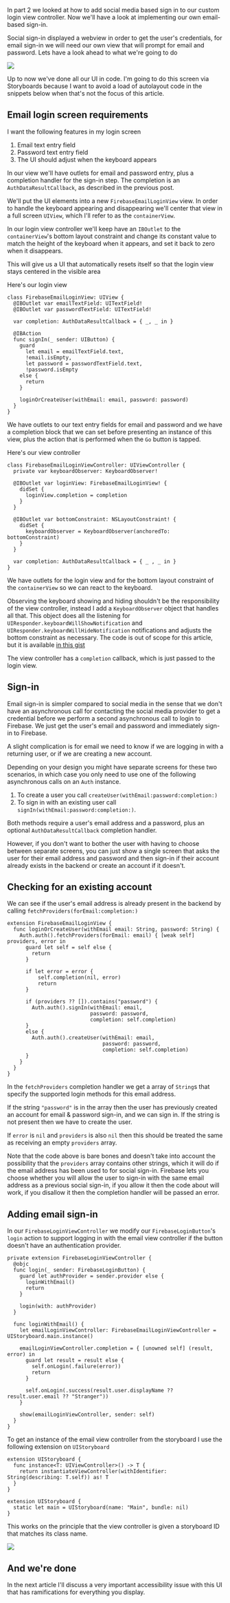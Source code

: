 In part 2 we looked at how to add social media based sign in to our custom login view controller. Now we'll have a look at implementing our own email-based sign-in.

Social sign-in displayed a webview in order to get the user's credentials, for email sign-in we will need our own view that will prompt for email and password. Lets have a look ahead to what we're going to do

![](assets/email-login-standard.gif)

Up to now we've done all our UI in code. I'm going to do this screen via Storyboards because I want to avoid a load of autolayout code in the snippets below when that's not the focus of this article.

## Email login screen requirements
I want the following features in my login screen

1. Email text entry field
1. Password text entry field
1. The UI should adjust when the keyboard appears

In our view we'll have outlets for email and password entry, plus a completion handler for the sign-in step. The completion is an `AuthDataResultCallback`, as described in the previous post.

We'll put the UI elements into a new `FirebaseEmailLoginView` view. In order to handle the keyboard appearing and disappearing we'll center that view in a full screen `UIView`, which I'll refer to as the `containerView`.

In our login view controller we'll keep have an `IBOutlet` to the `containerView`'s bottom layout constraint and change its constant value to match the height of the keyboard when it appears, and set it back to zero when it disappears.

This will give us a UI that automatically resets itself so that the login view stays centered in the visible area

Here's our login view

    class FirebaseEmailLoginView: UIView {
      @IBOutlet var emailTextField: UITextField!
      @IBOutlet var passwordTextField: UITextField!

      var completion: AuthDataResultCallback = { _, _ in }

      @IBAction
      func signIn(_ sender: UIButton) {
        guard
          let email = emailTextField.text,
          !email.isEmpty,
          let password = passwordTextField.text,
          !password.isEmpty
        else {
          return
        }

        loginOrCreateUser(withEmail: email, password: password)
      }
    }


We have outlets to our text entry fields for email and password and we have a completion block that we can set before presenting an instance of this view, plus the action that is performed when the `Go` button is tapped.

Here's our view controller

    class FirebaseEmailLoginViewController: UIViewController {
      private var keyboardObserver: KeyboardObserver!

      @IBOutlet var loginView: FirebaseEmailLoginView! {
        didSet {
          loginView.completion = completion
        }
      }

      @IBOutlet var bottomConstraint: NSLayoutConstraint! {
        didSet {
          keyboardObserver = KeyboardObserver(anchoredTo: bottomConstraint)
        }
      }

      var completion: AuthDataResultCallback = { _ , _ in }
    }

We have outlets for the login view and for the bottom layout constraint of the `containerView` so we can react to the keyboard.

Observing the keyboard showing and hiding shouldn't be the responsibility of the view controller, instead I add a `KeyboardObserver` object that handles all that. This object does all the listening for `UIResponder.keyboardWillShowNotification` and `UIResponder.keyboardWillHideNotification` notifications and adjusts the bottom constraint as necessary. The code is out of scope for this article, but it is available [in this gist]()

The view controller has a `completion` callback, which is just passed to the login view.

## Sign-in
Email sign-in is simpler compared to social media in the sense that we don't have an asynchronous call for contacting the social media provider to get a credential before we perform a second asynchronous call to login to Firebase. We just get the user's email and password and immediately sign-in to Firebase.

A slight complication is for email we need to know if we are logging in with a returning user, or if we are creating a new account.

Depending on your design you might have separate screens for these two scenarios, in which case you only need to use one of the following asynchronous calls on an `Auth` instance.

1. To create a user you call `createUser(withEmail:password:completion:)`
1. To sign in with an existing user call `signIn(withEmail:password:completion:)`.

Both methods require a user's email address and a password, plus an optional `AuthDataResultCallback` completion handler.

However, if you don't want to bother the user with having to choose between separate screens, you can just show a single screen that asks the user for their email address and password and then sign-in if their account already exists in the backend or create an account if it doesn't.

## Checking for an existing account
We can see if the user's email address is already present in the backend by calling `fetchProviders(forEmail:completion:)`

    extension FirebaseEmailLoginView {
      func loginOrCreateUser(withEmail email: String, password: String) {
        Auth.auth().fetchProviders(forEmail: email) { [weak self] providers, error in
          guard let self = self else {
            return
          }

          if let error = error {
              self.completion(nil, error)
              return
          }

          if (providers ?? []).contains("password") {
            Auth.auth().signIn(withEmail: email,
                               password: password,
                               completion: self.completion)
          }
          else {
            Auth.auth().createUser(withEmail: email,
                                   password: password,
                                   completion: self.completion)
          }
        }
      }
    }

In the `fetchProviders` completion handler we get a array of `String`s that specify the supported login methods for this email address.

If the string `"password"` is in the array then the user has previously created an account for email & password sign-in, and we can sign in. If the string is not present then we have to create the user.

If `error` is `nil` and `providers` is also `nil` then this should be treated the same as receiving an empty `providers` array.

Note that the code above is bare bones and doesn't take into account the possibility that the `providers` array contains other strings, which it will do if the email address has been used to for social sign-in. Firebase lets you choose whether you will allow the user to sign-in with the same email address as a previous social sign-in, if you allow it then the code about will work, if you disallow it then the completion handler will be passed an error.

## Adding email sign-in
In our `FirebaseLoginViewController` we modify our `FirebaseLoginButton`'s `login` action to support logging in with the email view controller if the button doesn't have an authentication provider.

    private extension FirebaseLoginViewController {
      @objc
      func login(_ sender: FirebaseLoginButton) {
        guard let authProvider = sender.provider else {
          loginWithEmail()
          return
        }

        login(with: authProvider)
      }

      func loginWithEmail() {
        let emailLoginViewController: FirebaseEmailLoginViewController = UIStoryboard.main.instance()

        emailLoginViewController.completion = { [unowned self] (result, error) in
          guard let result = result else {
            self.onLogin(.failure(error))
            return
          }

          self.onLogin(.success(result.user.displayName ?? result.user.email ?? "Stranger"))
        }

        show(emailLoginViewController, sender: self)
      }
    }

To get an instance of the email view controller from the storyboard I use the following extension on `UIStoryboard`

    extension UIStoryboard {
      func instance<T: UIViewController>() -> T {
        return instantiateViewController(withIdentifier: String(describing: T.self)) as! T
      }
    }

    extension UIStoryboard {
      static let main = UIStoryboard(name: "Main", bundle: nil)
    }

This works on the principle that the view controller is given a storyboard ID that matches its class name.

![](assets/storyboard-id.png)

## And we're done
In the next article I'll discuss a very important accessibility issue with this UI that has ramifications for everything you display.
